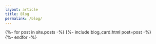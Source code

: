 ```yaml
---
layout: article
title: Blog
permalink: /blog/
---
```


<div class="horizontal-card-container">
    {%- for post in site.posts -%}
        {%- include blog_card.html post=post -%}
    {%- endfor -%}
</div>